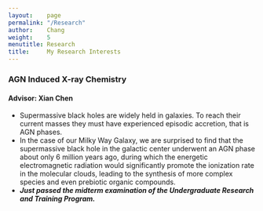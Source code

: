 ```yaml
---
layout:    page
permalink: "/Research"
author:    Chang
weight:    5
menutitle: Research
title:     My Research Interests
---
```

### AGN Induced X-ray Chemistry
#### Advisor: Xian Chen

- Supermassive black holes are widely held in galaxies. To reach their current masses they must have experienced episodic accretion, that is AGN phases.
- In the case of our Milky Way Galaxy, we are surprised to find that the supermassive black hole in the galactic center underwent an AGN phase about only 6 million years ago, during which the energetic electromagnetic radiation would significantly promote the ionization rate in the molecular clouds, leading to the synthesis of more complex species and even prebiotic organic compounds.
- ***Just passed the midterm examination of the Undergraduate Research and Training Program.***
